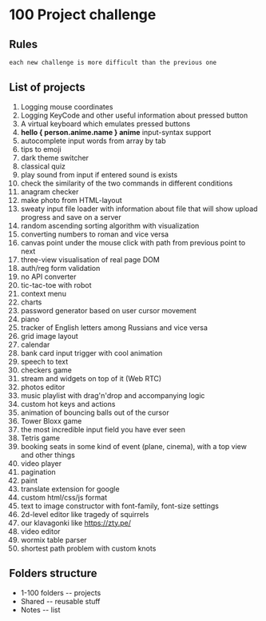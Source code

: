 # 100 Project challenge

## Rules
```bash
each new challenge is more difficult than the previous one
```

## List of projects
1. Logging mouse coordinates
2. Logging KeyCode and other useful information about pressed button
3. A virtual keyboard which emulates pressed buttons
4. **hello { person.anime.name } anime** input-syntax support
5. autocomplete input words from array by tab
6. tips to emoji
7. dark theme switcher
8. classical quiz
9. play sound from input if entered sound is exists
10. check the similarity of the two commands in different conditions
11. anagram checker
12. make photo from HTML-layout
13. sweaty input file loader with information about file that will show upload progress and save on a server
14. random ascending sorting algorithm with visualization
15. converting numbers to roman and vice versa
16. canvas point under the mouse click with path from previous point to next
17. three-view visualisation of real page DOM
18. auth/reg form validation
19. no API converter
20. tic-tac-toe with robot
21. context menu
22. charts
23. password generator based on user cursor movement
24. piano
25. tracker of English letters among Russians and vice versa
26. grid image layout
27. calendar 
28. bank card input trigger with cool animation
29. speech to text
30. checkers game
31. stream and widgets on top of it (Web RTC) 
32. photos editor
33. music playlist with drag'n'drop and accompanying logic
34. custom hot keys and actions
35. animation of bouncing balls out of the cursor
36. Tower Bloxx game
37. the most incredible input field you have ever seen
38. Tetris game
39. booking seats in some kind of event (plane, cinema), with a top view and other things
40. video player
41. pagination
42. paint
43. translate extension for google
44. custom html/css/js format
45. text to image constructor with font-family, font-size settings
46. 2d-level editor like tragedy of squirrels
47. our klavagonki like https://zty.pe/
48. video editor
49. wormix table parser
50. shortest path problem with custom knots

## Folders structure
- 1-100 folders -- projects
- Shared -- reusable stuff
- Notes -- list
